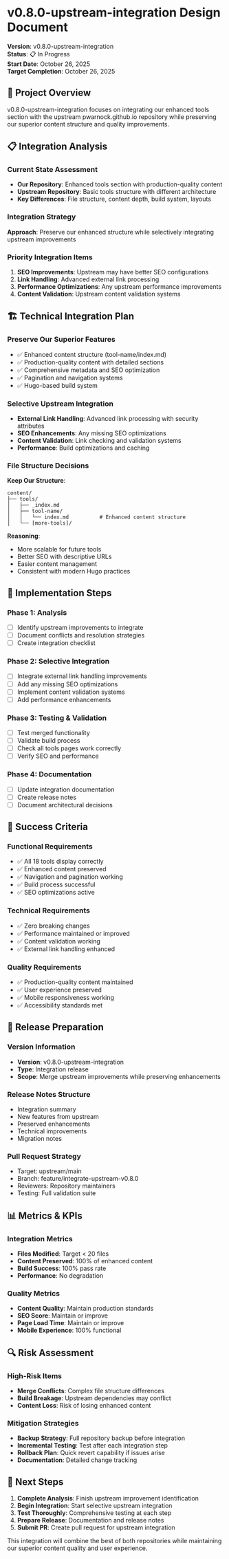 # v0.8.0-upstream-integration Design Document

**Version**: v0.8.0-upstream-integration  
**Status**: 📋 In Progress  
**Start Date**: October 26, 2025  
**Target Completion**: October 26, 2025

## 🎯 Project Overview

v0.8.0-upstream-integration focuses on integrating our enhanced tools section with the upstream pwarnock.github.io repository while preserving our superior content structure and quality improvements.

## 📋 Integration Analysis

### Current State Assessment
- **Our Repository**: Enhanced tools section with production-quality content
- **Upstream Repository**: Basic tools structure with different architecture
- **Key Differences**: File structure, content depth, build system, layouts

### Integration Strategy
**Approach**: Preserve our enhanced structure while selectively integrating upstream improvements

### Priority Integration Items
1. **SEO Improvements**: Upstream may have better SEO configurations
2. **Link Handling**: Advanced external link processing
3. **Performance Optimizations**: Any upstream performance improvements
4. **Content Validation**: Upstream content validation systems

## 🏗️ Technical Integration Plan

### Preserve Our Superior Features
- ✅ Enhanced content structure (tool-name/index.md)
- ✅ Production-quality content with detailed sections
- ✅ Comprehensive metadata and SEO optimization
- ✅ Pagination and navigation systems
- ✅ Hugo-based build system

### Selective Upstream Integration
- **External Link Handling**: Advanced link processing with security attributes
- **SEO Enhancements**: Any missing SEO optimizations
- **Content Validation**: Link checking and validation systems
- **Performance**: Build optimizations and caching

### File Structure Decisions
**Keep Our Structure**:
```
content/
├── tools/
│   ├── _index.md
│   ├── tool-name/
│   │   └── index.md          # Enhanced content structure
│   └── [more-tools]/
```

**Reasoning**:
- More scalable for future tools
- Better SEO with descriptive URLs
- Easier content management
- Consistent with modern Hugo practices

## 🔧 Implementation Steps

### Phase 1: Analysis
- [ ] Identify upstream improvements to integrate
- [ ] Document conflicts and resolution strategies
- [ ] Create integration checklist

### Phase 2: Selective Integration
- [ ] Integrate external link handling improvements
- [ ] Add any missing SEO optimizations
- [ ] Implement content validation systems
- [ ] Add performance enhancements

### Phase 3: Testing & Validation
- [ ] Test merged functionality
- [ ] Validate build process
- [ ] Check all tools pages work correctly
- [ ] Verify SEO and performance

### Phase 4: Documentation
- [ ] Update integration documentation
- [ ] Create release notes
- [ ] Document architectural decisions

## 🎯 Success Criteria

### Functional Requirements
- ✅ All 18 tools display correctly
- ✅ Enhanced content preserved
- ✅ Navigation and pagination working
- ✅ Build process successful
- ✅ SEO optimizations active

### Technical Requirements
- ✅ Zero breaking changes
- ✅ Performance maintained or improved
- ✅ Content validation working
- ✅ External link handling enhanced

### Quality Requirements
- ✅ Production-quality content maintained
- ✅ User experience preserved
- ✅ Mobile responsiveness working
- ✅ Accessibility standards met

## 🚀 Release Preparation

### Version Information
- **Version**: v0.8.0-upstream-integration
- **Type**: Integration release
- **Scope**: Merge upstream improvements while preserving enhancements

### Release Notes Structure
- Integration summary
- New features from upstream
- Preserved enhancements
- Technical improvements
- Migration notes

### Pull Request Strategy
- Target: upstream/main
- Branch: feature/integrate-upstream-v0.8.0
- Reviewers: Repository maintainers
- Testing: Full validation suite

## 📊 Metrics & KPIs

### Integration Metrics
- **Files Modified**: Target < 20 files
- **Content Preserved**: 100% of enhanced content
- **Build Success**: 100% pass rate
- **Performance**: No degradation

### Quality Metrics
- **Content Quality**: Maintain production standards
- **SEO Score**: Maintain or improve
- **Page Load Time**: Maintain or improve
- **Mobile Experience**: 100% functional

## 🔍 Risk Assessment

### High-Risk Items
- **Merge Conflicts**: Complex file structure differences
- **Build Breakage**: Upstream dependencies may conflict
- **Content Loss**: Risk of losing enhanced content

### Mitigation Strategies
- **Backup Strategy**: Full repository backup before integration
- **Incremental Testing**: Test after each integration step
- **Rollback Plan**: Quick revert capability if issues arise
- **Documentation**: Detailed change tracking

## 📝 Next Steps

1. **Complete Analysis**: Finish upstream improvement identification
2. **Begin Integration**: Start selective upstream integration
3. **Test Thoroughly**: Comprehensive testing at each step
4. **Prepare Release**: Documentation and release notes
5. **Submit PR**: Create pull request for upstream integration

This integration will combine the best of both repositories while maintaining our superior content quality and user experience.